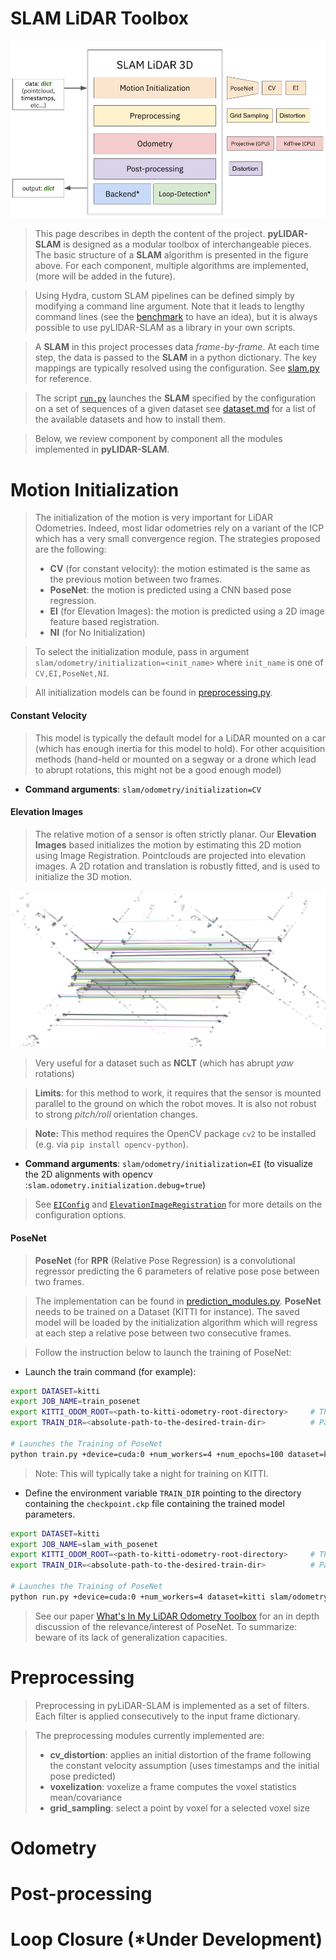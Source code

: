 # SLAM LiDAR Toolbox

![Main Architecture](data/project_structure.png)

>This page describes in depth the content of the project. **pyLIDAR-SLAM** is designed as a modular toolbox of interchangeable pieces.
The basic structure of a **SLAM** algorithm is presented in the figure above.
For each component, multiple algorithms are implemented, (more will be added in the future). 

>Using Hydra, custom SLAM pipelines can be defined simply by modifying a command line argument. 
>Note that it leads to lengthy command lines (see the [benchmark](benchmark.md) to have an idea), but it is always possible to use pyLIDAR-SLAM as a library in your own scripts.


> A **SLAM** in this project processes data *frame-by-frame*. At each time step, the data is passed to the **SLAM** in a python dictionary.
>The key mappings are typically resolved using the configuration. See [slam.py](../slam/slam.py) for reference. 

> The script [`run.py`](../run.py) launches the **SLAM** specified by the configuration on a set of sequences of a given dataset see [dataset.md](datasets.md) for a list of the available datasets and how to install them. 

> Below, we review component by component all the modules implemented in **pyLIDAR-SLAM**.

# Motion Initialization

> The initialization of the motion is very important for LiDAR Odometries. Indeed, most lidar odometries rely on a variant of the ICP which has a very small convergence region.
> The strategies proposed are the following:
> - **CV** (for constant velocity): the motion estimated is the same as the previous motion between two frames.
> - **PoseNet**: the motion is predicted using a CNN based pose regression.
> - **EI** (for Elevation Images): the motion is predicted using a 2D image feature based registration.
> - **NI** (for No Initialization)

> To select the initialization module, pass in argument `slam/odometry/initialization=<init_name>` where `init_name` is one of `CV,EI,PoseNet,NI`.

> All initialization models can be found in [preprocessing.py](../slam/odometry/preprocessing.py).
#### Constant Velocity
> This model is typically the default model for a LiDAR mounted on a car (which has enough inertia for this model to hold).
> For other acquisition methods (hand-held or mounted on a segway or a drone which lead to abrupt rotations, this might not be a good enough model)

- **Command arguments**: `slam/odometry/initialization=CV`

#### Elevation Images
> The relative motion of a sensor is often strictly planar. Our **Elevation Images** based initializes the motion by estimating this 2D motion using Image Registration.
> Pointclouds are projected into elevation images. A 2D rotation and translation is robustly fitted, and is used to initialize the 3D motion. 

![Elevation Images](data/ei.png)

> Very useful for a dataset such as **NCLT** (which has abrupt *yaw* rotations)

> **Limits**:
> for this method to work, it requires that the sensor is mounted parallel to the ground on which the robot moves. It is also not robust to strong *pitch/roll* orientation changes. 

> **Note:** This method requires the OpenCV package `cv2` to be installed (e.g. via `pip install opencv-python`).
>
- **Command arguments**: `slam/odometry/initialization=EI` (to visualize the 2D alignments with opencv :`slam.odometry.initialization.debug=true`)

> See [`EIConfig`](../slam/odometry/preprocessing.py) and [`ElevationImageRegistration`](../slam/common/registration.py) for more details on the configuration options.

#### PoseNet

> **PoseNet** (for **RPR** (Relative Pose Regression) is a convolutional regressor predicting the 6 parameters of relative pose pose between two frames.

> The implementation can be found in [prediction_modules.py](../slam/training/prediction_modules.py). **PoseNet** needs to be trained on a Dataset (KITTI for instance). 
> The saved model will be loaded by the initialization algorithm which will regress at each step a relative pose between two consecutive frames.

> Follow the instruction below to launch the training of PoseNet:

 - Launch the train command (for example):
```bash 
export DATASET=kitti
export JOB_NAME=train_posenet
export KITTI_ODOM_ROOT=<path-to-kitti-odometry-root-directory>     # The path to KITTI odometry benchmark files
export TRAIN_DIR=<absolute-path-to-the-desired-train-dir>          # Path to the output models 

# Launches the Training of PoseNet
python train.py +device=cuda:0 +num_workers=4 +num_epochs=100 dataset=kitti
```
> Note: This will typically take a night for training on KITTI.
 - Define the environment variable `TRAIN_DIR` pointing to the directory containing the `checkpoint.ckp` file containing the trained model parameters.
```bash 
export DATASET=kitti
export JOB_NAME=slam_with_posenet
export KITTI_ODOM_ROOT=<path-to-kitti-odometry-root-directory>     # The path to KITTI odometry benchmark files
export TRAIN_DIR=<absolute-path-to-the-desired-train-dir>          # Path to the output models 

# Launches the Training of PoseNet
python run.py +device=cuda:0 +num_workers=4 dataset=kitti slam/odometry/initialization=PoseNet
```

> See our paper [What's In My LiDAR Odometry Toolbox](https://arxiv.org/abs/2103.09708) for an in depth discussion of the relevance/interest of PoseNet. To summarize: beware of its lack of generalization capacities.

# Preprocessing
> Preprocessing in pyLiDAR-SLAM is implemented as a set of filters. Each filter is applied consecutively to the input frame dictionary.

> The preprocessing modules currently implemented are:
> - **cv_distortion**: applies an initial distortion of the frame following the constant velocity assumption (uses timestamps and the initial pose predicted)
> - **voxelization**: voxelize a frame computes the voxel statistics mean/covariance
> - **grid_sampling**: select a point by voxel for a selected voxel size

>

# Odometry

# Post-processing

# Loop Closure (*Under Development)



